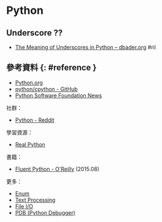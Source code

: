# Python

## Underscore ??

  - [The Meaning of Underscores in Python – dbader\.org](https://dbader.org/blog/meaning-of-underscores-in-python) #ril

## 參考資料 {: #reference }

  - [Python.org](https://www.python.org/)
  - [python/cpython - GitHub](https://github.com/python/cpython)
  - [Python Software Foundation News](http://pyfound.blogspot.com/)

社群：

  - [Python - Reddit](https://www.reddit.com/r/Python/)

學習資源：

  - [Real Python](https://realpython.com/)

書籍：

  - [Fluent Python - O'Reilly](http://shop.oreilly.com/product/0636920032519.do) (2015.08)

更多：

  - [Enum](python-enum.md)
  - [Text Processing](python-text.md)
  - [File I/O](python-file.md)
  - [PDB (Python Debugger)](python-pdb.md)
